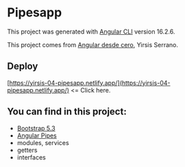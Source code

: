 # Pipesapp

This project was generated with [Angular CLI](https://github.com/angular/angular-cli) version 16.2.6.

This project comes from [Angular desde cero](https://www.udemy.com/course/angular-desde-cero), Yirsis Serrano.

## Deploy

[https://yirsis-04-pipesapp.netlify.app/](https://yirsis-04-pipesapp.netlify.app/) <= Click here.

## You can find in this project:

- [Bootstrap 5.3](https://getbootstrap.com/)
- [Angular Pipes](https://angular.io/api?type=pipe)
- modules, services
- getters
- interfaces